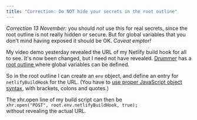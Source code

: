 ```yaml
---
title: "Correction: Do NOT hide your secrets in the root outline"
---
```


_Correction 13 November:_ you should _not_ use this for real secrets, since the root outline is not really hidden or secure. But for global variables that you don't mind having exposed it should be OK. <i>Caveat emptor!</i>

My video demo yesterday revealed the URL of my Netlify build hook for all to see. It's now been changed, but I need not have revealed. <a href="http://docserver.scripting.com/drummer/about.opml">Drummer</a> has a <a href="http://docserver.scripting.com/drummer/scripting.opml#1629216924000">root outline </a>where global variables can be defined.

So in the root outIine I can create an `env` object, and define an entry for `netlifyBuildHook` for the URL. (You have to <a href="http://docserver.scripting.com/drummer/scripting.opml#1629218924000">use proper JavaScript object syntax</a>, with brackets, colons and quotes.)

The xhr.open line of my build script can then be <br />`xhr.open("POST", root.env.netlifyBuildHook, true);`<br /> without revealing the actual URL.
